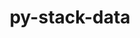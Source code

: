 ---
title: "py-stack-data"
layout: cache
categories: [package, develop-2023-11-26]
meta: {"versions": ["0.6.2"], "compilers": ["gcc@=11.1.0", "gcc@=11.4.0", "gcc@=9.4.0", "oneapi@=2023.2.0"], "oss": ["ubuntu20.04"], "platforms": ["linux"], "targets": ["neoverse_v1", "ppc64le", "x86_64_v3"], "stacks": ["data-vis-sdk", "e4s", "e4s-neoverse_v1", "e4s-oneapi", "e4s-power", "root"], "num_specs": 12, "num_specs_by_stack": {"root": 12, "e4s-neoverse_v1": 2, "e4s-power": 2, "data-vis-sdk": 2, "e4s": 3, "e4s-oneapi": 3}}
spec_details: [{"hash": "6f67l37q2lqpkkf24hph7vo2kevjx2sg", "compiler": "gcc@=11.4.0", "versions": ["0.6.2"], "os": "ubuntu20.04", "platform": "linux", "target": "neoverse_v1", "variants": ["build_system=python_pip"], "stacks": ["root", "e4s-neoverse_v1"], "size": "-", "tarball": "https://binaries.spack.io/releases/develop-2023-11-26/build_cache/linux-ubuntu20.04-neoverse_v1/gcc-11.4.0/py-stack-data-0.6.2/linux-ubuntu20.04-neoverse_v1-gcc-11.4.0-py-stack-data-0.6.2-6f67l37q2lqpkkf24hph7vo2kevjx2sg.spack"}, {"hash": "mvgnfmn55sarbafcyzmion2hh72qhe7g", "compiler": "gcc@=11.4.0", "versions": ["0.6.2"], "os": "ubuntu20.04", "platform": "linux", "target": "neoverse_v1", "variants": ["build_system=python_pip"], "stacks": ["root", "e4s-neoverse_v1"], "size": "-", "tarball": "https://binaries.spack.io/releases/develop-2023-11-26/build_cache/linux-ubuntu20.04-neoverse_v1/gcc-11.4.0/py-stack-data-0.6.2/linux-ubuntu20.04-neoverse_v1-gcc-11.4.0-py-stack-data-0.6.2-mvgnfmn55sarbafcyzmion2hh72qhe7g.spack"}, {"hash": "nfzn3ncxsd3zu4qomqec77al4fkgfwjc", "compiler": "gcc@=9.4.0", "versions": ["0.6.2"], "os": "ubuntu20.04", "platform": "linux", "target": "ppc64le", "variants": ["build_system=python_pip"], "stacks": ["e4s-power", "root"], "size": "-", "tarball": "https://binaries.spack.io/releases/develop-2023-11-26/build_cache/linux-ubuntu20.04-ppc64le/gcc-9.4.0/py-stack-data-0.6.2/linux-ubuntu20.04-ppc64le-gcc-9.4.0-py-stack-data-0.6.2-nfzn3ncxsd3zu4qomqec77al4fkgfwjc.spack"}, {"hash": "qqg3tlwpubcnrbqvrriupazrwqumvi4e", "compiler": "gcc@=9.4.0", "versions": ["0.6.2"], "os": "ubuntu20.04", "platform": "linux", "target": "ppc64le", "variants": ["build_system=python_pip"], "stacks": ["e4s-power", "root"], "size": "-", "tarball": "https://binaries.spack.io/releases/develop-2023-11-26/build_cache/linux-ubuntu20.04-ppc64le/gcc-9.4.0/py-stack-data-0.6.2/linux-ubuntu20.04-ppc64le-gcc-9.4.0-py-stack-data-0.6.2-qqg3tlwpubcnrbqvrriupazrwqumvi4e.spack"}, {"hash": "2hsnhr57qojj7hv7sukcnjchy4cztzcs", "compiler": "gcc@=11.1.0", "versions": ["0.6.2"], "os": "ubuntu20.04", "platform": "linux", "target": "x86_64_v3", "variants": ["build_system=python_pip"], "stacks": ["data-vis-sdk", "root"], "size": "-", "tarball": "https://binaries.spack.io/releases/develop-2023-11-26/build_cache/linux-ubuntu20.04-x86_64_v3/gcc-11.1.0/py-stack-data-0.6.2/linux-ubuntu20.04-x86_64_v3-gcc-11.1.0-py-stack-data-0.6.2-2hsnhr57qojj7hv7sukcnjchy4cztzcs.spack"}, {"hash": "xpz2mszdgicl5d63qmzv3jjf3pcdrktf", "compiler": "gcc@=11.1.0", "versions": ["0.6.2"], "os": "ubuntu20.04", "platform": "linux", "target": "x86_64_v3", "variants": ["build_system=python_pip"], "stacks": ["data-vis-sdk", "root"], "size": "-", "tarball": "https://binaries.spack.io/releases/develop-2023-11-26/build_cache/linux-ubuntu20.04-x86_64_v3/gcc-11.1.0/py-stack-data-0.6.2/linux-ubuntu20.04-x86_64_v3-gcc-11.1.0-py-stack-data-0.6.2-xpz2mszdgicl5d63qmzv3jjf3pcdrktf.spack"}, {"hash": "b57k5zczniyteetjigjydj7ulm4kx2ai", "compiler": "gcc@=11.4.0", "versions": ["0.6.2"], "os": "ubuntu20.04", "platform": "linux", "target": "x86_64_v3", "variants": ["build_system=python_pip"], "stacks": ["root", "e4s"], "size": "-", "tarball": "https://binaries.spack.io/releases/develop-2023-11-26/build_cache/linux-ubuntu20.04-x86_64_v3/gcc-11.4.0/py-stack-data-0.6.2/linux-ubuntu20.04-x86_64_v3-gcc-11.4.0-py-stack-data-0.6.2-b57k5zczniyteetjigjydj7ulm4kx2ai.spack"}, {"hash": "76qw5mg7466mdtgsnmv3qcqqlt5biil6", "compiler": "gcc@=11.4.0", "versions": ["0.6.2"], "os": "ubuntu20.04", "platform": "linux", "target": "x86_64_v3", "variants": ["build_system=python_pip"], "stacks": ["root", "e4s"], "size": "-", "tarball": "https://binaries.spack.io/releases/develop-2023-11-26/build_cache/linux-ubuntu20.04-x86_64_v3/gcc-11.4.0/py-stack-data-0.6.2/linux-ubuntu20.04-x86_64_v3-gcc-11.4.0-py-stack-data-0.6.2-76qw5mg7466mdtgsnmv3qcqqlt5biil6.spack"}, {"hash": "kwof56tsnbx6wcer3telf2vivtahkski", "compiler": "gcc@=11.4.0", "versions": ["0.6.2"], "os": "ubuntu20.04", "platform": "linux", "target": "x86_64_v3", "variants": ["build_system=python_pip"], "stacks": ["root", "e4s"], "size": "-", "tarball": "https://binaries.spack.io/releases/develop-2023-11-26/build_cache/linux-ubuntu20.04-x86_64_v3/gcc-11.4.0/py-stack-data-0.6.2/linux-ubuntu20.04-x86_64_v3-gcc-11.4.0-py-stack-data-0.6.2-kwof56tsnbx6wcer3telf2vivtahkski.spack"}, {"hash": "alb7kojk2sxe24z3ftpay6aatis7rgzm", "compiler": "oneapi@=2023.2.0", "versions": ["0.6.2"], "os": "ubuntu20.04", "platform": "linux", "target": "x86_64_v3", "variants": ["build_system=python_pip"], "stacks": ["e4s-oneapi", "root"], "size": "-", "tarball": "https://binaries.spack.io/releases/develop-2023-11-26/build_cache/linux-ubuntu20.04-x86_64_v3/oneapi-2023.2.0/py-stack-data-0.6.2/linux-ubuntu20.04-x86_64_v3-oneapi-2023.2.0-py-stack-data-0.6.2-alb7kojk2sxe24z3ftpay6aatis7rgzm.spack"}, {"hash": "5g6jhldl6qpowq6fgngtcksdm55akaeh", "compiler": "oneapi@=2023.2.0", "versions": ["0.6.2"], "os": "ubuntu20.04", "platform": "linux", "target": "x86_64_v3", "variants": ["build_system=python_pip"], "stacks": ["e4s-oneapi", "root"], "size": "-", "tarball": "https://binaries.spack.io/releases/develop-2023-11-26/build_cache/linux-ubuntu20.04-x86_64_v3/oneapi-2023.2.0/py-stack-data-0.6.2/linux-ubuntu20.04-x86_64_v3-oneapi-2023.2.0-py-stack-data-0.6.2-5g6jhldl6qpowq6fgngtcksdm55akaeh.spack"}, {"hash": "4qt4xmiizj2du2bcffacyarprexyf2zm", "compiler": "oneapi@=2023.2.0", "versions": ["0.6.2"], "os": "ubuntu20.04", "platform": "linux", "target": "x86_64_v3", "variants": ["build_system=python_pip"], "stacks": ["e4s-oneapi", "root"], "size": "-", "tarball": "https://binaries.spack.io/releases/develop-2023-11-26/build_cache/linux-ubuntu20.04-x86_64_v3/oneapi-2023.2.0/py-stack-data-0.6.2/linux-ubuntu20.04-x86_64_v3-oneapi-2023.2.0-py-stack-data-0.6.2-4qt4xmiizj2du2bcffacyarprexyf2zm.spack"}]
---